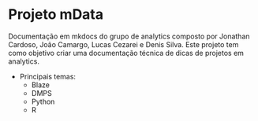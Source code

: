 # Projeto mData
Documentação em mkdocs do grupo de analytics composto por Jonathan Cardoso, João Camargo, Lucas Cezarei e Denis Silva.
Este projeto tem como objetivo criar uma documentação técnica de dicas de projetos em analytics. 
- Principais temas:
	- Blaze 
	- DMPS
	- Python 
	- R

